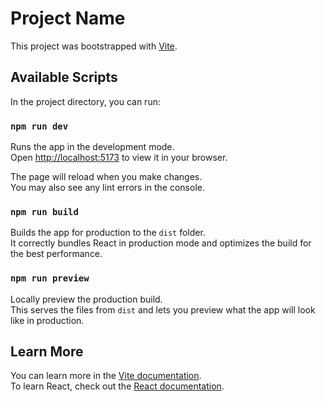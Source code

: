 # Project Name

This project was bootstrapped with [Vite](https://vitejs.dev/).

## Available Scripts

In the project directory, you can run:

### `npm run dev`

Runs the app in the development mode.\
Open [http://localhost:5173](http://localhost:5173) to view it in your browser.

The page will reload when you make changes.\
You may also see any lint errors in the console.

### `npm run build`

Builds the app for production to the `dist` folder.\
It correctly bundles React in production mode and optimizes the build for the best performance.

### `npm run preview`

Locally preview the production build.\
This serves the files from `dist` and lets you preview what the app will look like in production.

## Learn More

You can learn more in the [Vite documentation](https://vitejs.dev/guide/).\
To learn React, check out the [React documentation](https://reactjs.org/).

